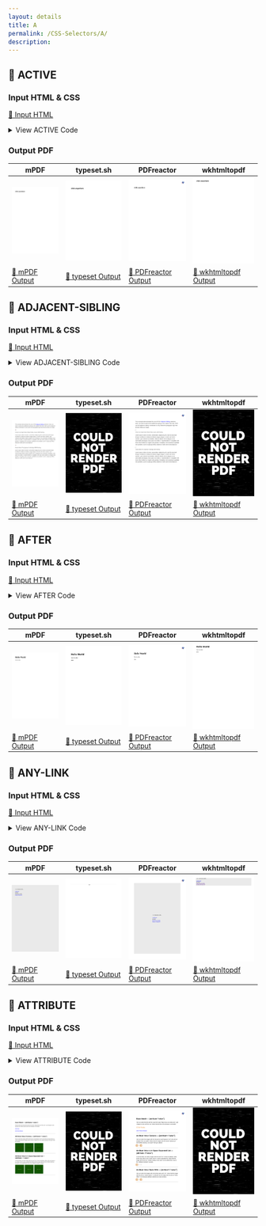 ```yaml
---
layout: details
title: A
permalink: /CSS-Selectors/A/
description: 
---
```




## 🔬 ACTIVE

### Input HTML & CSS

[📄 Input HTML](https://raw.githubusercontent.com/azettl/compare.html2pdf.tools/master//html/CSS%20Selectors/A/active.html)

<details>
    <summary>
        View ACTIVE Code
    </summary>
    <pre><code class="hljs xml"><span class="hljs-meta">&lt;!DOCTYPE <span class="hljs-meta-keyword">html</span>&gt;</span>
<span class="hljs-comment">&lt;!-- Sample from https://css-tricks.com/almanac/selectors/a/active/ --&gt;</span>
<span class="hljs-tag">&lt;<span class="hljs-name">html</span> <span class="hljs-attr">lang</span>=<span class="hljs-string">"en"</span>&gt;</span>
    <span class="hljs-tag">&lt;<span class="hljs-name">head</span>&gt;</span>
        <span class="hljs-tag">&lt;<span class="hljs-name">style</span>&gt;</span><span class="css">
        <span class="hljs-selector-tag">h2</span><span class="hljs-selector-pseudo">:active</span> {
  <span class="hljs-attribute">background</span>: yellow;   
}
        </span><span class="hljs-tag">&lt;/<span class="hljs-name">style</span>&gt;</span>
    <span class="hljs-tag">&lt;/<span class="hljs-name">head</span>&gt;</span>
    <span class="hljs-tag">&lt;<span class="hljs-name">body</span>&gt;</span>
        <span class="hljs-tag">&lt;<span class="hljs-name">h2</span>&gt;</span>click anywhere<span class="hljs-tag">&lt;/<span class="hljs-name">h2</span>&gt;</span>
    <span class="hljs-tag">&lt;/<span class="hljs-name">body</span>&gt;</span>
<span class="hljs-tag">&lt;/<span class="hljs-name">html</span>&gt;</span></code><button class='button-code-copy'>📋 Copy Code</button></pre>
</details>

### Output PDF

| mPDF | typeset.sh | PDFreactor | wkhtmltopdf
|---------|---------|---------|---------|
| ![mPDF Preview](mpdf__html_CSS_Selectors_A_active.html.png) | ![typeset Preview](typeset__html_CSS_Selectors_A_active.html.png) | ![PDFreactor Preview](pdfreactor__html_CSS_Selectors_A_active.html.png) | ![wkhtmltopdf Preview](wkhtmltopdf__html_CSS_Selectors_A_active.html.png) |
| [📕 mPDF Output](mpdf__html_CSS_Selectors_A_active.html.pdf) | [📕 typeset Output](typeset__html_CSS_Selectors_A_active.html.pdf) | [📕 PDFreactor Output](pdfreactor__html_CSS_Selectors_A_active.html.pdf) | [📕 wkhtmltopdf Output](wkhtmltopdf__html_CSS_Selectors_A_active.html.pdf) |

## 🔬 ADJACENT-SIBLING

### Input HTML & CSS

[📄 Input HTML](https://raw.githubusercontent.com/azettl/compare.html2pdf.tools/master//html/CSS%20Selectors/A/adjacent-sibling.html)

<details>
    <summary>
        View ADJACENT-SIBLING Code
    </summary>
    <pre><code class="hljs xml"><span class="hljs-meta">&lt;!DOCTYPE <span class="hljs-meta-keyword">html</span>&gt;</span>
<span class="hljs-comment">&lt;!-- Sample from https://css-tricks.com/almanac/selectors/a/adjacent-sibling/ --&gt;</span>
<span class="hljs-tag">&lt;<span class="hljs-name">html</span> <span class="hljs-attr">lang</span>=<span class="hljs-string">"en"</span>&gt;</span>
    <span class="hljs-tag">&lt;<span class="hljs-name">head</span>&gt;</span>
        <span class="hljs-tag">&lt;<span class="hljs-name">style</span>&gt;</span><span class="css">
        <span class="hljs-selector-tag">body</span> {
  <span class="hljs-attribute">font-family</span>: <span class="hljs-string">'Source Sans Pro'</span>, Arial, sans-serif;
  <span class="hljs-attribute">line-height</span>: <span class="hljs-number">1.45</span>;
  <span class="hljs-attribute">color</span>: <span class="hljs-number">#333</span>;
  <span class="hljs-attribute">padding</span>: <span class="hljs-number">1em</span>;
  <span class="hljs-attribute">font-size</span>: <span class="hljs-number">18px</span>;
}

<span class="hljs-selector-tag">img</span> + <span class="hljs-selector-tag">p</span> { 
  <span class="hljs-attribute">font-style</span>: italic;
  <span class="hljs-attribute">margin</span>: <span class="hljs-number">0</span>;
  <span class="hljs-attribute">font-size</span>: <span class="hljs-number">14px</span>;
}
        </span><span class="hljs-tag">&lt;/<span class="hljs-name">style</span>&gt;</span>
    <span class="hljs-tag">&lt;/<span class="hljs-name">head</span>&gt;</span>
    <span class="hljs-tag">&lt;<span class="hljs-name">body</span>&gt;</span>
        <span class="hljs-tag">&lt;<span class="hljs-name">p</span>&gt;</span>This example demonstrates the use of CSS <span class="hljs-tag">&lt;<span class="hljs-name">a</span> <span class="hljs-attr">href</span>=<span class="hljs-string">"https://css-tricks.com/almanac/selectors/a/adjacent-sibling/"</span>&gt;</span>Adjacent Sibling<span class="hljs-tag">&lt;/<span class="hljs-name">a</span>&gt;</span> selectors. Here, we want to add some additional styling to the caption text only. We'll use the adjacent sibling combinator to only select the paragraph tags that directly follow an image.<span class="hljs-tag">&lt;/<span class="hljs-name">p</span>&gt;</span>

        <span class="hljs-tag">&lt;<span class="hljs-name">img</span> <span class="hljs-attr">src</span>=<span class="hljs-string">"http://images.nga.gov/?service=asset&amp;action=show_preview&amp;asset=135937"</span> /&gt;</span>
        <span class="hljs-tag">&lt;<span class="hljs-name">p</span>&gt;</span>Vincent van Gogh Green Wheat Fields, Auvers 1890 Painting<span class="hljs-tag">&lt;/<span class="hljs-name">p</span>&gt;</span>
        
        <span class="hljs-tag">&lt;<span class="hljs-name">p</span>&gt;</span>Lorem ipsum dolor sit amet, consectetur adipiscing elit, sed do eiusmod tempor incididunt ut labore et dolore magna aliqua. Ut enim ad minim veniam, quis nostrud exercitation ullamco laboris nisi ut aliquip ex ea commodo consequat. Duis aute irure dolor in reprehenderit in voluptate velit esse cillum dolore eu fugiat nulla pariatur. Excepteur sint occaecat cupidatat non proident, sunt in culpa qui officia deserunt mollit anim id est laborum<span class="hljs-tag">&lt;/<span class="hljs-name">p</span>&gt;</span>
        
        <span class="hljs-tag">&lt;<span class="hljs-name">img</span> <span class="hljs-attr">src</span>=<span class="hljs-string">"http://images.nga.gov/?service=asset&amp;action=show_preview&amp;asset=120079"</span> /&gt;</span>
        <span class="hljs-tag">&lt;<span class="hljs-name">p</span>&gt;</span>Claude Monet The Japanese Footbridge 1899 Painting<span class="hljs-tag">&lt;/<span class="hljs-name">p</span>&gt;</span>
        
        <span class="hljs-tag">&lt;<span class="hljs-name">p</span>&gt;</span>Lorem ipsum dolor sit amet, consectetur adipiscing elit, sed do eiusmod tempor incididunt ut labore et dolore magna aliqua. Ut enim ad minim veniam, quis nostrud exercitation ullamco laboris nisi ut aliquip ex ea commodo consequat. Duis aute irure dolor in reprehenderit in voluptate velit esse cillum dolore eu fugiat nulla pariatur. Excepteur sint occaecat cupidatat non proident, sunt in culpa qui officia deserunt mollit anim id est laborum<span class="hljs-tag">&lt;/<span class="hljs-name">p</span>&gt;</span>
    <span class="hljs-tag">&lt;/<span class="hljs-name">body</span>&gt;</span>
<span class="hljs-tag">&lt;/<span class="hljs-name">html</span>&gt;</span></code><button class='button-code-copy'>📋 Copy Code</button></pre>
</details>

### Output PDF

| mPDF | typeset.sh | PDFreactor | wkhtmltopdf
|---------|---------|---------|---------|
| ![mPDF Preview](mpdf__html_CSS_Selectors_A_adjacent-sibling.html.png) | ![typeset Preview](typeset__html_CSS_Selectors_A_adjacent-sibling.html.png) | ![PDFreactor Preview](pdfreactor__html_CSS_Selectors_A_adjacent-sibling.html.png) | ![wkhtmltopdf Preview](wkhtmltopdf__html_CSS_Selectors_A_adjacent-sibling.html.png) |
| [📕 mPDF Output](mpdf__html_CSS_Selectors_A_adjacent-sibling.html.pdf) | [📕 typeset Output](typeset__html_CSS_Selectors_A_adjacent-sibling.html.pdf) | [📕 PDFreactor Output](pdfreactor__html_CSS_Selectors_A_adjacent-sibling.html.pdf) | [📕 wkhtmltopdf Output](wkhtmltopdf__html_CSS_Selectors_A_adjacent-sibling.html.pdf) |

## 🔬 AFTER

### Input HTML & CSS

[📄 Input HTML](https://raw.githubusercontent.com/azettl/compare.html2pdf.tools/master//html/CSS%20Selectors/A/after.html)

<details>
    <summary>
        View AFTER Code
    </summary>
    <pre><code class="hljs xml"><span class="hljs-meta">&lt;!DOCTYPE <span class="hljs-meta-keyword">html</span>&gt;</span>
<span class="hljs-comment">&lt;!-- Sample from https://css-tricks.com/almanac/selectors/a/after-and-before/ --&gt;</span>
<span class="hljs-tag">&lt;<span class="hljs-name">html</span> <span class="hljs-attr">lang</span>=<span class="hljs-string">"en"</span>&gt;</span>
    <span class="hljs-tag">&lt;<span class="hljs-name">head</span>&gt;</span>
        <span class="hljs-tag">&lt;<span class="hljs-name">style</span>&gt;</span><span class="css">
        <span class="hljs-selector-tag">div</span><span class="hljs-selector-pseudo">::after</span> {
  <span class="hljs-attribute">content</span>: <span class="hljs-string">"after"</span>;
}
        </span><span class="hljs-tag">&lt;/<span class="hljs-name">style</span>&gt;</span>
    <span class="hljs-tag">&lt;/<span class="hljs-name">head</span>&gt;</span>
    <span class="hljs-tag">&lt;<span class="hljs-name">body</span>&gt;</span>
        <span class="hljs-tag">&lt;<span class="hljs-name">div</span>&gt;</span>
            <span class="hljs-tag">&lt;<span class="hljs-name">h1</span>&gt;</span>Hello World<span class="hljs-tag">&lt;/<span class="hljs-name">h1</span>&gt;</span>    
            <span class="hljs-tag">&lt;<span class="hljs-name">p</span>&gt;</span>Test for after.<span class="hljs-tag">&lt;/<span class="hljs-name">p</span>&gt;</span>
        <span class="hljs-tag">&lt;/<span class="hljs-name">div</span>&gt;</span>
    <span class="hljs-tag">&lt;/<span class="hljs-name">body</span>&gt;</span>
<span class="hljs-tag">&lt;/<span class="hljs-name">html</span>&gt;</span></code><button class='button-code-copy'>📋 Copy Code</button></pre>
</details>

### Output PDF

| mPDF | typeset.sh | PDFreactor | wkhtmltopdf
|---------|---------|---------|---------|
| ![mPDF Preview](mpdf__html_CSS_Selectors_A_after.html.png) | ![typeset Preview](typeset__html_CSS_Selectors_A_after.html.png) | ![PDFreactor Preview](pdfreactor__html_CSS_Selectors_A_after.html.png) | ![wkhtmltopdf Preview](wkhtmltopdf__html_CSS_Selectors_A_after.html.png) |
| [📕 mPDF Output](mpdf__html_CSS_Selectors_A_after.html.pdf) | [📕 typeset Output](typeset__html_CSS_Selectors_A_after.html.pdf) | [📕 PDFreactor Output](pdfreactor__html_CSS_Selectors_A_after.html.pdf) | [📕 wkhtmltopdf Output](wkhtmltopdf__html_CSS_Selectors_A_after.html.pdf) |

## 🔬 ANY-LINK

### Input HTML & CSS

[📄 Input HTML](https://raw.githubusercontent.com/azettl/compare.html2pdf.tools/master//html/CSS%20Selectors/A/any-link.html)

<details>
    <summary>
        View ANY-LINK Code
    </summary>
    <pre><code class="hljs xml"><span class="hljs-meta">&lt;!DOCTYPE <span class="hljs-meta-keyword">html</span>&gt;</span>
<span class="hljs-comment">&lt;!-- Sample from https://css-tricks.com/almanac/selectors/a/any-link/ --&gt;</span>
<span class="hljs-tag">&lt;<span class="hljs-name">html</span> <span class="hljs-attr">lang</span>=<span class="hljs-string">"en"</span>&gt;</span>
    <span class="hljs-tag">&lt;<span class="hljs-name">head</span>&gt;</span>
        <span class="hljs-tag">&lt;<span class="hljs-name">style</span>&gt;</span><span class="css">
        <span class="hljs-selector-tag">body</span> {
  <span class="hljs-attribute">background-color</span>: <span class="hljs-number">#eaeaea</span>;
  <span class="hljs-attribute">display</span>: flex;
  <span class="hljs-attribute">align-items</span>: center;
  <span class="hljs-attribute">justify-content</span>: center;
  <span class="hljs-attribute">height</span>: <span class="hljs-number">100vh</span>;
}

<span class="hljs-selector-pseudo">:any-link</span> {
  <span class="hljs-attribute">color</span>: red;
  <span class="hljs-attribute">font-weight</span>: <span class="hljs-number">900</span>;
  <span class="hljs-attribute">text-decoration</span>: none;
}

<span class="hljs-comment">/* [href] {
  color: blue;
} */</span>
        </span><span class="hljs-tag">&lt;/<span class="hljs-name">style</span>&gt;</span>
    <span class="hljs-tag">&lt;/<span class="hljs-name">head</span>&gt;</span>
    <span class="hljs-tag">&lt;<span class="hljs-name">body</span>&gt;</span>
        <span class="hljs-tag">&lt;<span class="hljs-name">div</span>&gt;</span>
            <span class="hljs-symbol">&amp;lt;</span>a&gt; elements with...
            <span class="hljs-tag">&lt;<span class="hljs-name">br</span>&gt;</span><span class="hljs-tag">&lt;<span class="hljs-name">br</span>&gt;</span>
            <span class="hljs-tag">&lt;<span class="hljs-name">a</span> <span class="hljs-attr">href</span>=<span class="hljs-string">"https://google.com"</span>&gt;</span>valid href<span class="hljs-tag">&lt;/<span class="hljs-name">a</span>&gt;</span>
            <span class="hljs-tag">&lt;<span class="hljs-name">br</span>&gt;</span>
            <span class="hljs-tag">&lt;<span class="hljs-name">a</span>&gt;</span>no href<span class="hljs-tag">&lt;/<span class="hljs-name">a</span>&gt;</span>
            <span class="hljs-tag">&lt;<span class="hljs-name">br</span>&gt;</span>
            <span class="hljs-tag">&lt;<span class="hljs-name">a</span> <span class="hljs-attr">href</span>&gt;</span>href but no value<span class="hljs-tag">&lt;/<span class="hljs-name">a</span>&gt;</span>
            <span class="hljs-tag">&lt;<span class="hljs-name">br</span>&gt;</span>
            <span class="hljs-tag">&lt;<span class="hljs-name">a</span> <span class="hljs-attr">href</span>=<span class="hljs-string">""</span>&gt;</span>empty string href<span class="hljs-tag">&lt;/<span class="hljs-name">a</span>&gt;</span>
          <span class="hljs-tag">&lt;/<span class="hljs-name">div</span>&gt;</span>
    <span class="hljs-tag">&lt;/<span class="hljs-name">body</span>&gt;</span>
<span class="hljs-tag">&lt;/<span class="hljs-name">html</span>&gt;</span></code><button class='button-code-copy'>📋 Copy Code</button></pre>
</details>

### Output PDF

| mPDF | typeset.sh | PDFreactor | wkhtmltopdf
|---------|---------|---------|---------|
| ![mPDF Preview](mpdf__html_CSS_Selectors_A_any-link.html.png) | ![typeset Preview](typeset__html_CSS_Selectors_A_any-link.html.png) | ![PDFreactor Preview](pdfreactor__html_CSS_Selectors_A_any-link.html.png) | ![wkhtmltopdf Preview](wkhtmltopdf__html_CSS_Selectors_A_any-link.html.png) |
| [📕 mPDF Output](mpdf__html_CSS_Selectors_A_any-link.html.pdf) | [📕 typeset Output](typeset__html_CSS_Selectors_A_any-link.html.pdf) | [📕 PDFreactor Output](pdfreactor__html_CSS_Selectors_A_any-link.html.pdf) | [📕 wkhtmltopdf Output](wkhtmltopdf__html_CSS_Selectors_A_any-link.html.pdf) |

## 🔬 ATTRIBUTE

### Input HTML & CSS

[📄 Input HTML](https://raw.githubusercontent.com/azettl/compare.html2pdf.tools/master//html/CSS%20Selectors/A/attribute.html)

<details>
    <summary>
        View ATTRIBUTE Code
    </summary>
    <pre><code class="hljs xml"><span class="hljs-meta">&lt;!DOCTYPE <span class="hljs-meta-keyword">html</span>&gt;</span>
<span class="hljs-comment">&lt;!-- Sample from https://css-tricks.com/almanac/selectors/a/attribute/ --&gt;</span>
<span class="hljs-tag">&lt;<span class="hljs-name">html</span> <span class="hljs-attr">lang</span>=<span class="hljs-string">"en"</span>&gt;</span>
    <span class="hljs-tag">&lt;<span class="hljs-name">head</span>&gt;</span>
        <span class="hljs-tag">&lt;<span class="hljs-name">style</span>&gt;</span><span class="css">
        <span class="hljs-selector-tag">a</span><span class="hljs-selector-attr">[href=<span class="hljs-string">"https://www.css-tricks.com"</span>]</span> { <span class="hljs-comment">/*select only the link with the exact href value https://www.css-tricks.com */</span>
  <span class="hljs-attribute">color</span>: <span class="hljs-number">#E18728</span>;
  <span class="hljs-attribute">font-size</span>: <span class="hljs-number">1.5em</span>;
}

<span class="hljs-selector-class">.gallery</span> <span class="hljs-selector-tag">img</span><span class="hljs-selector-attr">[alt*=<span class="hljs-string">"art"</span>]</span> { <span class="hljs-comment">/* alt attribute contains the word art, as whole or partial word */</span>
  <span class="hljs-attribute">outline</span>: <span class="hljs-number">5px</span> solid <span class="hljs-number">#E18728</span>;
  <span class="hljs-attribute">outline-offset</span>: <span class="hljs-number">2px</span>;
}

<span class="hljs-selector-class">.gallery2</span> <span class="hljs-selector-tag">img</span><span class="hljs-selector-attr">[alt~=<span class="hljs-string">"art"</span>]</span> { <span class="hljs-comment">/* alt attribute contains art as only value or in space-separated list */</span>
  <span class="hljs-attribute">outline</span>: <span class="hljs-number">5px</span> solid <span class="hljs-number">#E18728</span>;
  <span class="hljs-attribute">outline-offset</span>: <span class="hljs-number">2px</span>;
}

<span class="hljs-selector-class">.gallery3</span> <span class="hljs-selector-tag">img</span><span class="hljs-selector-attr">[alt^=<span class="hljs-string">"art"</span>]</span> { <span class="hljs-comment">/* alt attribute starts with the value "art" */</span>
  <span class="hljs-attribute">outline</span>: <span class="hljs-number">5px</span> solid <span class="hljs-number">#E18728</span>;
  <span class="hljs-attribute">outline-offset</span>: <span class="hljs-number">2px</span>;
}

<span class="hljs-selector-tag">li</span><span class="hljs-selector-attr">[data-years|=<span class="hljs-string">"1900"</span>]</span> { <span class="hljs-comment">/* data-years attribute starts with 1900 as the only value or first in a dash-separated list */</span>
  <span class="hljs-attribute">color</span>: red;
}

<span class="hljs-selector-tag">a</span><span class="hljs-selector-attr">[href$=<span class="hljs-string">"pdf"</span>]</span><span class="hljs-selector-pseudo">:after</span> { <span class="hljs-comment">/* href attribute ends with pdf */</span>
  <span class="hljs-attribute">content</span>: <span class="hljs-built_in">url</span>(https://s3-us-west-<span class="hljs-number">2</span>.amazonaws.com/s.cdpn.io/<span class="hljs-number">652</span>/pdficon_small.png);
  <span class="hljs-attribute">padding-left</span>: .<span class="hljs-number">3em</span>;
}



<span class="hljs-comment">/* styling for Pen, unrelated to attribute selectors */</span>

<span class="hljs-selector-tag">body</span> { 
  <span class="hljs-attribute">font-family</span>: sans-serif;
  <span class="hljs-attribute">width</span>: <span class="hljs-number">90%</span>;
  <span class="hljs-attribute">margin</span>: <span class="hljs-number">0</span> auto;
  <span class="hljs-attribute">line-height</span>: <span class="hljs-number">1.5</span>;
}

<span class="hljs-selector-tag">img</span> { <span class="hljs-attribute">margin-right</span>: .<span class="hljs-number">5em</span>; }

<span class="hljs-selector-tag">hr</span> { 
  <span class="hljs-attribute">margin</span>: <span class="hljs-number">1em</span> <span class="hljs-number">0</span>;
  <span class="hljs-attribute">clear</span>: both;
}

<span class="hljs-selector-class">.story</span> {
  <span class="hljs-attribute">text-indent</span>: <span class="hljs-number">1em</span>;
  <span class="hljs-attribute">font-family</span>: serif;
  <span class="hljs-attribute">font-size</span>: <span class="hljs-number">1.2em</span>;
}

<span class="hljs-selector-class">.story</span><span class="hljs-selector-pseudo">:first-letter</span> { <span class="hljs-attribute">font-size</span>: <span class="hljs-number">1.5em</span>; }
        </span><span class="hljs-tag">&lt;/<span class="hljs-name">style</span>&gt;</span>
    <span class="hljs-tag">&lt;/<span class="hljs-name">head</span>&gt;</span>
    <span class="hljs-tag">&lt;<span class="hljs-name">body</span>&gt;</span>
        <span class="hljs-tag">&lt;<span class="hljs-name">h2</span>&gt;</span>Exact Match <span class="hljs-symbol">&amp;mdash;</span> [attribute="value"]<span class="hljs-tag">&lt;/<span class="hljs-name">h2</span>&gt;</span>
        <span class="hljs-tag">&lt;<span class="hljs-name">p</span>&gt;</span>Here we select the link with the exact href value "https://www.css-tricks.com", and change its color and font size. Notice that the link to the almanac is not styled.<span class="hljs-tag">&lt;/<span class="hljs-name">p</span>&gt;</span>
        <span class="hljs-tag">&lt;<span class="hljs-name">p</span>&gt;</span><span class="hljs-tag">&lt;<span class="hljs-name">a</span> <span class="hljs-attr">href</span>=<span class="hljs-string">"https://www.css-tricks.com"</span>&gt;</span>CSS-Tricks<span class="hljs-tag">&lt;/<span class="hljs-name">a</span>&gt;</span><span class="hljs-tag">&lt;/<span class="hljs-name">p</span>&gt;</span>
        <span class="hljs-tag">&lt;<span class="hljs-name">p</span>&gt;</span><span class="hljs-tag">&lt;<span class="hljs-name">a</span> <span class="hljs-attr">href</span>=<span class="hljs-string">"https://www.css-tricks.com/almanac"</span>&gt;</span>CSS-Tricks Almanac<span class="hljs-tag">&lt;/<span class="hljs-name">a</span>&gt;</span><span class="hljs-tag">&lt;/<span class="hljs-name">p</span>&gt;</span>
        <span class="hljs-tag">&lt;<span class="hljs-name">hr</span>&gt;</span>
        
        <span class="hljs-tag">&lt;<span class="hljs-name">h2</span>&gt;</span>Attribute Value Contains <span class="hljs-symbol">&amp;mdash;</span> [attribute*="value"]<span class="hljs-tag">&lt;/<span class="hljs-name">h2</span>&gt;</span>
        <span class="hljs-tag">&lt;<span class="hljs-name">p</span>&gt;</span>Here we select the images with the full word or word fragment "art" in the alt text and give them an outline. Notice that the images with the alt text "abstract <span class="hljs-tag">&lt;<span class="hljs-name">i</span>&gt;</span>art<span class="hljs-tag">&lt;/<span class="hljs-name">i</span>&gt;</span>" and "athlete <span class="hljs-tag">&lt;<span class="hljs-name">i</span>&gt;</span>starting<span class="hljs-tag">&lt;/<span class="hljs-name">i</span>&gt;</span> a new sport" both get outlined. <span class="hljs-tag">&lt;/<span class="hljs-name">p</span>&gt;</span>
        
        <span class="hljs-tag">&lt;<span class="hljs-name">div</span> <span class="hljs-attr">class</span>=<span class="hljs-string">"gallery"</span>&gt;</span>
          <span class="hljs-tag">&lt;<span class="hljs-name">img</span> <span class="hljs-attr">src</span>=<span class="hljs-string">"//placehold.it/150/150/abstract"</span> <span class="hljs-attr">alt</span>=<span class="hljs-string">"abstract art"</span>&gt;</span>
          <span class="hljs-tag">&lt;<span class="hljs-name">img</span> <span class="hljs-attr">src</span>=<span class="hljs-string">"//placehold.it/150/150/food"</span> <span class="hljs-attr">alt</span>=<span class="hljs-string">"something to eat"</span>&gt;</span>
          <span class="hljs-tag">&lt;<span class="hljs-name">img</span> <span class="hljs-attr">src</span>=<span class="hljs-string">"//placehold.it/150/150/sports"</span> <span class="hljs-attr">alt</span>=<span class="hljs-string">"athlete starting a new sport"</span>&gt;</span>
        <span class="hljs-tag">&lt;/<span class="hljs-name">div</span>&gt;</span>
        <span class="hljs-tag">&lt;<span class="hljs-name">hr</span>&gt;</span>
        
        <span class="hljs-tag">&lt;<span class="hljs-name">h2</span>&gt;</span>Attribute Value is in Space-Separated List <span class="hljs-symbol">&amp;mdash;</span> [attribute~="value"]<span class="hljs-tag">&lt;/<span class="hljs-name">h2</span>&gt;</span>
        <span class="hljs-tag">&lt;<span class="hljs-name">p</span>&gt;</span>In the list below, we select images with the word "art" in their alt attribute, either as the only value or as a whole word in a space separated list. Notice that the image with the alt text "athlete starting a new sport" is not outlined like it was in the "Attribute Contains" example.<span class="hljs-tag">&lt;/<span class="hljs-name">p</span>&gt;</span>
        <span class="hljs-tag">&lt;<span class="hljs-name">div</span> <span class="hljs-attr">class</span>=<span class="hljs-string">"gallery2"</span>&gt;</span>
          <span class="hljs-tag">&lt;<span class="hljs-name">img</span> <span class="hljs-attr">src</span>=<span class="hljs-string">"//placehold.it/150/150"</span> <span class="hljs-attr">alt</span>=<span class="hljs-string">"abstract art"</span>&gt;</span>
          <span class="hljs-tag">&lt;<span class="hljs-name">img</span> <span class="hljs-attr">src</span>=<span class="hljs-string">"//placehold.it/150/150"</span> <span class="hljs-attr">alt</span>=<span class="hljs-string">"something to eat"</span>&gt;</span>
          <span class="hljs-tag">&lt;<span class="hljs-name">img</span> <span class="hljs-attr">src</span>=<span class="hljs-string">"//placehold.it/150/150"</span> <span class="hljs-attr">alt</span>=<span class="hljs-string">"athlete starting a new sport"</span>&gt;</span>
        <span class="hljs-tag">&lt;/<span class="hljs-name">div</span>&gt;</span>
        <span class="hljs-tag">&lt;<span class="hljs-name">hr</span>&gt;</span>
        
        <span class="hljs-tag">&lt;<span class="hljs-name">h2</span>&gt;</span>Attribute Value Starts With <span class="hljs-symbol">&amp;mdash;</span> [attribute^="value"]<span class="hljs-tag">&lt;/<span class="hljs-name">h2</span>&gt;</span>
        <span class="hljs-tag">&lt;<span class="hljs-name">p</span>&gt;</span>Here we select the images with alt text that starts with "art". Notice that the image with the alt text "artistic pattern" is selected, but the image with the alt text "Arthur Miller" is not because attribute selectors are case-sensitive. <span class="hljs-tag">&lt;/<span class="hljs-name">p</span>&gt;</span>
        <span class="hljs-tag">&lt;<span class="hljs-name">div</span> <span class="hljs-attr">class</span>=<span class="hljs-string">"gallery3"</span>&gt;</span>
          <span class="hljs-tag">&lt;<span class="hljs-name">img</span> <span class="hljs-attr">src</span>=<span class="hljs-string">"//placehold.it/150/184/abstract"</span> <span class="hljs-attr">alt</span>=<span class="hljs-string">"artistic pattern"</span>&gt;</span>
          <span class="hljs-tag">&lt;<span class="hljs-name">img</span> <span class="hljs-attr">src</span>=<span class="hljs-string">"//placehold.it/150/184/food"</span> <span class="hljs-attr">alt</span>=<span class="hljs-string">"a healthy meal"</span>&gt;</span>
          <span class="hljs-tag">&lt;<span class="hljs-name">img</span> <span class="hljs-attr">src</span>=<span class="hljs-string">"//placehold.it/150/184/sports"</span> <span class="hljs-attr">alt</span>=<span class="hljs-string">"Arthur Miller"</span>&gt;</span>
        <span class="hljs-tag">&lt;/<span class="hljs-name">div</span>&gt;</span>
        <span class="hljs-tag">&lt;<span class="hljs-name">hr</span>&gt;</span>
        
        <span class="hljs-tag">&lt;<span class="hljs-name">h2</span>&gt;</span>Attribute Value is First in Dash-Separated List <span class="hljs-symbol">&amp;mdash;</span> [attribute|="value"]<span class="hljs-tag">&lt;/<span class="hljs-name">h2</span>&gt;</span>
        <span class="hljs-tag">&lt;<span class="hljs-name">p</span>&gt;</span>Selecting the list item with a data-decade attribute that has "1900" as the only value or the first in a dash separated list. Notice that only the 2nd list item is selected. The first list item has "1900" in its data attribute value, but it's after the dash.<span class="hljs-tag">&lt;/<span class="hljs-name">p</span>&gt;</span>
        <span class="hljs-tag">&lt;<span class="hljs-name">ul</span>&gt;</span>  
          <span class="hljs-tag">&lt;<span class="hljs-name">li</span> <span class="hljs-attr">data-years</span>=<span class="hljs-string">"1800-1900"</span>&gt;</span>The 19th Century<span class="hljs-tag">&lt;/<span class="hljs-name">li</span>&gt;</span>
          <span class="hljs-tag">&lt;<span class="hljs-name">li</span> <span class="hljs-attr">data-years</span>=<span class="hljs-string">"1900-2000"</span>&gt;</span>The 20th Century<span class="hljs-tag">&lt;/<span class="hljs-name">li</span>&gt;</span>
          <span class="hljs-tag">&lt;<span class="hljs-name">li</span> <span class="hljs-attr">data-years</span>=<span class="hljs-string">"2000-2100"</span>&gt;</span>The 21st Century<span class="hljs-tag">&lt;/<span class="hljs-name">li</span>&gt;</span>
        <span class="hljs-tag">&lt;/<span class="hljs-name">ul</span>&gt;</span>
        <span class="hljs-tag">&lt;<span class="hljs-name">hr</span>&gt;</span>
        
        <span class="hljs-tag">&lt;<span class="hljs-name">h2</span>&gt;</span>Attribute Value Ends With <span class="hljs-symbol">&amp;mdash;</span> [attribute$="value"]<span class="hljs-tag">&lt;/<span class="hljs-name">h2</span>&gt;</span>
        <span class="hljs-tag">&lt;<span class="hljs-name">p</span>&gt;</span>In the paragraph below we select the link with the href that ends with "pdf" and apply an icon as :after content.<span class="hljs-tag">&lt;/<span class="hljs-name">p</span>&gt;</span>
        <span class="hljs-tag">&lt;<span class="hljs-name">p</span> <span class="hljs-attr">class</span>=<span class="hljs-string">"story"</span>&gt;</span>A humble digital file becomes self-aware and starts conversations with web developers. <span class="hljs-tag">&lt;<span class="hljs-name">i</span>&gt;</span>Read the fascinating account in <span class="hljs-tag">&lt;<span class="hljs-name">a</span> <span class="hljs-attr">href</span>=<span class="hljs-string">"//s3-us-west-2.amazonaws.com/s.cdpn.io/652/example.pdf"</span>&gt;</span>example.pdf<span class="hljs-tag">&lt;/<span class="hljs-name">a</span>&gt;</span><span class="hljs-tag">&lt;/<span class="hljs-name">i</span>&gt;</span><span class="hljs-tag">&lt;/<span class="hljs-name">p</span>&gt;</span>
    <span class="hljs-tag">&lt;/<span class="hljs-name">body</span>&gt;</span>
<span class="hljs-tag">&lt;/<span class="hljs-name">html</span>&gt;</span></code><button class='button-code-copy'>📋 Copy Code</button></pre>
</details>

### Output PDF

| mPDF | typeset.sh | PDFreactor | wkhtmltopdf
|---------|---------|---------|---------|
| ![mPDF Preview](mpdf__html_CSS_Selectors_A_attribute.html.png) | ![typeset Preview](typeset__html_CSS_Selectors_A_attribute.html.png) | ![PDFreactor Preview](pdfreactor__html_CSS_Selectors_A_attribute.html.png) | ![wkhtmltopdf Preview](wkhtmltopdf__html_CSS_Selectors_A_attribute.html.png) |
| [📕 mPDF Output](mpdf__html_CSS_Selectors_A_attribute.html.pdf) | [📕 typeset Output](typeset__html_CSS_Selectors_A_attribute.html.pdf) | [📕 PDFreactor Output](pdfreactor__html_CSS_Selectors_A_attribute.html.pdf) | [📕 wkhtmltopdf Output](wkhtmltopdf__html_CSS_Selectors_A_attribute.html.pdf) |


